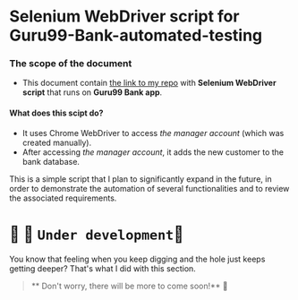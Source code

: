 # Selenium WebDriver script for Guru99-Bank-automated-testing

### The scope of the document
* This document contain [the link to my repo](https://github.com/MalfiRG/Guru99-Bank-automated-testing/blob/master/src/test/java/Guru99BankApp.java) with **Selenium WebDriver script** that runs on **Guru99 Bank app**.
#### What does this scipt do?
* It uses Chrome WebDriver to access _the manager account_ (which was created manually).
* After accessing _the manager account_, it adds the new customer to the bank database.

This is a simple script that I plan to significantly expand in the future, 
in order to demonstrate the automation of several functionalities and to review the associated requirements.

# :construction_worker: :construction: `Under development`:construction:
You know that feeling when you keep digging and the hole just keeps getting deeper? That's what I did with this section.
> ** Don't worry, there will be more to come soon!** :do_not_litter:
